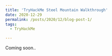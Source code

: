 ```yaml
---
title: 'TryHackMe Steel Mountain Walkthrough'
date: 2020-12-29
permalink: /posts/2020/12/blog-post-1/
tags:
  - TryHackMe

---
```

Coming soon..
